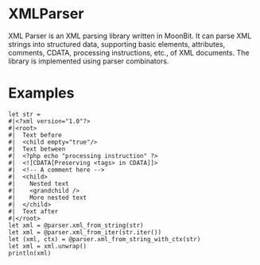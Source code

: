 # XMLParser

XML Parser is an XML parsing library written in MoonBit.
It can parse XML strings into structured data, supporting basic elements, attributes, comments, CDATA, processing instructions, etc., of XML documents.
The library is implemented using parser combinators.


# Examples

```Moonbit
let str =
#|<?xml version="1.0"?>
#|<root>
#|  Text before
#|  <child empty="true"/>
#|  Text between
#|  <?php echo "processing instruction" ?>
#|  <![CDATA[Preserving <tags> in CDATA]]>
#|  <!-- A comment here -->
#|  <child>
#|    Nested text
#|    <grandchild />
#|    More nested text
#|  </child>
#|  Text after
#|</root>
let xml = @parser.xml_from_string(str)
let xml = @parser.xml_from_iter(str.iter())
let (xml, ctx) = @parser.xml_from_string_with_ctx(str)
let xml = xml.unwrap()
println(xml)
```

